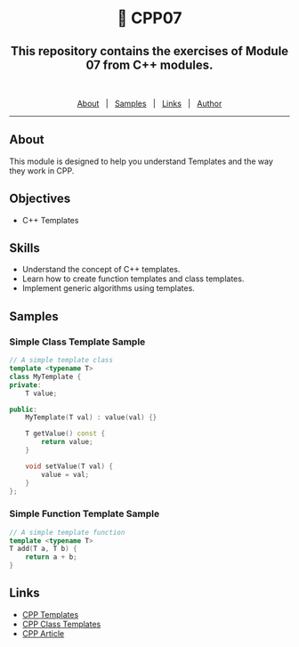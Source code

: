 <h1 align="center"> 🧰 CPP07 </h1>

<h2 align="center">This repository contains the exercises of Module 07 from C++ modules.</h2>
<br>

<p align="center">
  <a href="#about">About</a> &#xa0; | &#xa0;
  <a href="#samples">Samples</a> &#xa0; | &#xa0;
  <a href="#links">Links</a> &#xa0; | &#xa0;
  <a href="https://github.com/kpaxlive" target="_blank">Author</a>
</p>

<hr>

## About ##

This module is designed to help you understand Templates and the way they work in CPP.

## Objectives
- C++ Templates
## Skills
- Understand the concept of C++ templates.
- Learn how to create function templates and class templates.
- Implement generic algorithms using templates.
## Samples ##
### Simple Class Template Sample
```cpp
// A simple template class
template <typename T>
class MyTemplate {
private:
    T value;

public:
    MyTemplate(T val) : value(val) {}

    T getValue() const {
        return value;
    }

    void setValue(T val) {
        value = val;
    }
};
```
### Simple Function Template Sample
```cpp
// A simple template function
template <typename T>
T add(T a, T b) {
    return a + b;
}
```
## Links ##
- [CPP Templates](https://www.youtube.com/watch?v=I-hZkUa9mIs)
- [CPP Class Templates](https://www.youtube.com/watch?v=mQqzP9EWu58)
- [CPP Article](https://www.geeksforgeeks.org/templates-cpp/)
